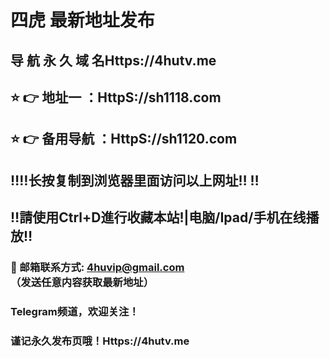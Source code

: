 # 四虎 最新地址发布 
## 导 航 永 久 域 名Https://4hutv.me
## ⭐️ 👉 地址一 ：HttpS://sh1118.com
## ⭐️ 👉 备用导航 ：HttpS://sh1120.com
## ‼️‼️长按复制到浏览器里面访问以上网址‼️  ‼️
## ‼️請使用Ctrl+D進行收藏本站!|电脑/Ipad/手机在线播放‼️
### 📧 邮箱联系方式: 4huvip@gmail.com （发送任意内容获取最新地址）
### Telegram频道，欢迎关注！
### 谨记永久发布页哦！Https://4hutv.me
